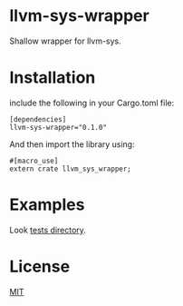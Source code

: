 # llvm-sys-wrapper

Shallow wrapper for llvm-sys.

# Installation

include the following in your Cargo.toml file:

```
[dependencies]
llvm-sys-wrapper="0.1.0"
```

And then import the library using:

```
#[macro_use]
extern crate llvm_sys_wrapper;
```


# Examples

Look [tests directory](https://github.com/JunSuzukiJapan/llvm-sys-wrapper/tree/master/tests).

# License

[MIT](https://github.com/JunSuzukiJapan/llvm-sys-wrapper/blob/master/LICENSE)
